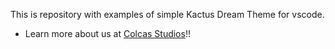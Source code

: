 This is repository with examples of simple Kactus Dream Theme for vscode. 

* Learn more about us at [Colcas Studios](https://www.colcastudios.com)!!
